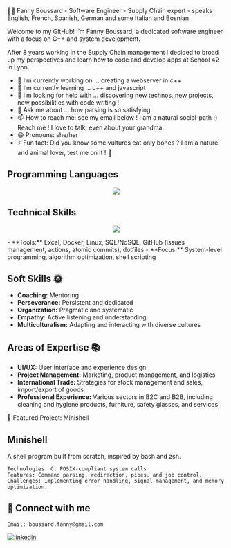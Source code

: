 👩‍💻 Fanny Boussard - Software Engineer - Supply Chain expert - speaks English, French, Spanish, German and some Italian and Bosnian


Welcome to my GitHub! I’m Fanny Boussard, a dedicated software engineer with a focus on C++ and system development.

After 8 years working in the Supply Chain management I decided to broad up my perspectives and learn how to code and develop apps at School 42 in Lyon.

- 🔭 I’m currently working on ... creating a webserver in c++
- 🌱 I’m currently learning ... c++ and javascript
- 🤔 I’m looking for help with ... discovering new technos, new projects, new possibilities with code writing ! 
- 💬 Ask me about ... how parsing is so satisfying.
- 📫 How to reach me: see my email below ! I am a natural social-path ;) Reach me ! I love to talk, even about your grandma. 
- 😄 Pronouns: she/her
- ⚡ Fun fact: Did you know some vultures eat only bones ? I am a nature and animal lover, test me on it !  🦅


## **Programming Languages**
<p align="center">
  <a href="https://skillicons.dev">
    <img src="https://skillicons.dev/icons?i=c,swift,html,css" />
  </a>
</p>


## **Technical Skills**

<p align="center">
  <a href="https://skillicons.dev">
    <img src="https://skillicons.dev/icons?i=ps,ai,figma,wordpress,bash,vscode,vim,codepen,github" />
  </a>
</p>
- **Tools:** Excel, Docker, Linux, SQL/NoSQL, GitHub (issues management, actions, atomic commits), dotfiles
- **Focus:** System-level programming, algorithm optimization, shell scripting

## **Soft Skills 🌞**

- **Coaching:** Mentoring
- **Perseverance:** Persistent and dedicated
- **Organization:** Pragmatic and systematic
- **Empathy:** Active listening and understanding
- **Multiculturalism:** Adapting and interacting with diverse cultures

## **Areas of Expertise 📚**

- **UI/UX:** User interface and experience design
- **Project Management:** Marketing, product management, and logistics
- **International Trade:** Strategies for stock management and sales, import/export of goods
- **Professional Experience:** Various sectors in B2C and B2B, including cleaning and hygiene products, furniture, safety glasses, and services


🌟 Featured Project: Minishell

##  Minishell
A shell program built from scratch, inspired by bash and zsh.

    Technologies: C, POSIX-compliant system calls
    Features: Command parsing, redirection, pipes, and job control.
    Challenges: Implementing error handling, signal management, and memory optimization.


## 💬 Connect with me

    Email: boussard.fanny@gmail.com
<a href="https://linkedin.com/in/fanny-boussard/" target="blank">
<img src=https://img.shields.io/badge/linkedin-%231E77B5.svg?&style=for-the-badge&logo=linkedin&logoColor=white alt=linkedin style="margin-bottom: 5px;" />
</a>
